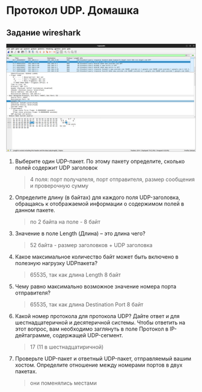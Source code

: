 # Протокол UDP. Домашка

## Задание wireshark
![](./images/udp.png)

1. Выберите один UDP-пакет. По этому пакету определите, сколько полей содержит UDP заголовок
    > 4 поля: порт получателя, порт отправителя, размер сообщения и проверочную сумму

2. Определите длину (в байтах) для каждого поля UDP-заголовка, обращаясь к отображаемой информации о содержимом полей в данном пакете. 
    > по 2 байта на поле - 8 байт

3. Значение в поле Length (Длина) – это длина чего? 
    > 52 байта - размер заголовков + UDP заголовка

4. Какое максимальное количество байт может быть включено в полезную нагрузку UDPпакета? 
    > 65535, так как длина Length 8 байт 

5. Чему равно максимально возможное значение номера порта отправителя? 
    > 65535, так как длина Destination Port 8 байт 

6. Какой номер протокола для протокола UDP? Дайте ответ и для шестнадцатеричной и десятеричной системы. Чтобы ответить на этот вопрос, вам необходимо заглянуть в поле Протокол в IP-дейтаграмме, содержащей UDP-сегмент. 
    > 17 (11 в шестнадцатиричной)

7. Проверьте UDP-пакет и ответный UDP-пакет, отправляемый вашим хостом. Определите отношение между номерами портов в двух пакетах. 
    > они поменялись местами